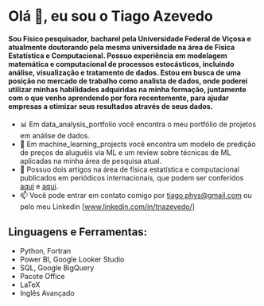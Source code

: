 # Olá 👋, eu sou o Tiago Azevedo

#### Sou Físico pesquisador, bacharel pela Universidade Federal de Viçosa e atualmente doutorando pela mesma universidade na área de Física Estatística e Computacional. Possuo experiência em modelagem matemática e computacional de processos estocásticos, incluindo análise, visualização e tratamento de dados. Estou em busca de uma posição no mercado de trabalho como analista de dados, onde poderei utilizar minhas habilidades adquiridas na minha formação, juntamente com o que venho aprendendo por fora recentemente, para ajudar empresas a otimizar seus resultados através de seus dados.

* 📊 Em data_analysis_portfolio você encontra o meu portfólio de projetos em análise de dados.
* 🤖 Em machine_learning_projects você encontra um modelo de predição de preços de aluguéis via ML e um review sobre técnicas de ML aplicadas na minha área de pesquisa atual.
* 📑 Possuo dois artigos na área de física estatística e computacional publicados em periódicos internacionais, que podem ser conferidos 
  [aqui](https://iopscience.iop.org/article/10.1088/1742-6596/1483/1/012001) e [aqui](https://doi.org/10.1016/j.physa.2022.127909).
* 📫 Você pode entrar em contato comigo por [tiago.phys@gmail.com](mailto:tiago.phys@gmail.com) ou pelo meu Linkedin [www.linkedin.com/in/tnazevedo/]


<!--
**TiagoPhys/TiagoPhys** is a ✨ _special_ ✨ repository because its `README.md` (this file) appears on your GitHub profile.

Here are some ideas to get!
 you started:
** 




- 🔭 I’m currently working on ...
- 🌱 I’m currently learning ...
- 👯 I’m looking to collaborate on ...
- 🤔 I’m looking for help with ...
- 💬 Ask me about ...
- 📫 How to reach me: ...
- 😄 Pronouns: ...
- co Fun fact: ...
-->

## Linguagens e Ferramentas:
- Python, Fortran
- Power BI, Google Looker Studio
- SQL, Google BigQuery
- Pacote Office
- LaTeX
- Inglês Avançado
